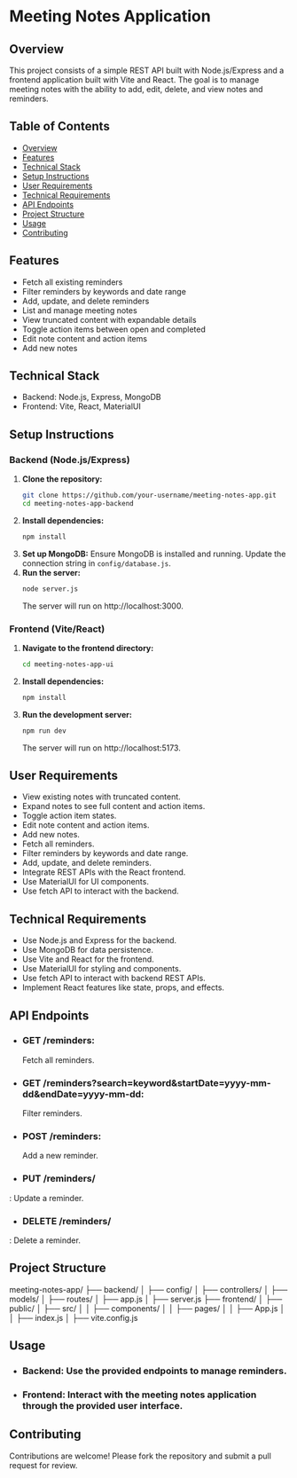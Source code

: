 # Meeting Notes Application

## Overview
This project consists of a simple REST API built with Node.js/Express and a frontend application built with Vite and React. The goal is to manage meeting notes with the ability to add, edit, delete, and view notes and reminders.

## Table of Contents
- [Overview](#overview)
- [Features](#features)
- [Technical Stack](#technical-stack)
- [Setup Instructions](#setup-instructions)
- [User Requirements](#user-requirements)
- [Technical Requirements](#technical-requirements)
- [API Endpoints](#api-endpoints)
- [Project Structure](#project-structure)
- [Usage](#usage)
- [Contributing](#contributing)


## Features
- Fetch all existing reminders
- Filter reminders by keywords and date range
- Add, update, and delete reminders
- List and manage meeting notes
- View truncated content with expandable details
- Toggle action items between open and completed
- Edit note content and action items
- Add new notes

## Technical Stack
- Backend: Node.js, Express, MongoDB
- Frontend: Vite, React, MaterialUI

## Setup Instructions

### Backend (Node.js/Express)
1. **Clone the repository:**
   ```bash
   git clone https://github.com/your-username/meeting-notes-app.git
   cd meeting-notes-app-backend
   ```
2. **Install dependencies:**
   ```bash
   npm install
   ```
3. **Set up MongoDB:**
   Ensure MongoDB is installed and running. Update the connection string in `config/database.js`.
4. **Run the server:**
   ```bash
   node server.js
   ```
   The server will run on http://localhost:3000.

### Frontend (Vite/React)
1. **Navigate to the frontend directory:**
   ```bash
   cd meeting-notes-app-ui
   ```
2. **Install dependencies:**
   ```bash
   npm install
   ```
3. **Run the development server:**
   ```bash
   npm run dev
   ```
   The server will run on http://localhost:5173.

## User Requirements
- View existing notes with truncated content.
- Expand notes to see full content and action items.
- Toggle action item states.
- Edit note content and action items.
- Add new notes.
- Fetch all reminders.
- Filter reminders by keywords and date range.
- Add, update, and delete reminders.
- Integrate REST APIs with the React frontend.
- Use MaterialUI for UI components.
- Use fetch API to interact with the backend.

## Technical Requirements
- Use Node.js and Express for the backend.
- Use MongoDB for data persistence.
- Use Vite and React for the frontend.
- Use MaterialUI for styling and components.
- Use fetch API to interact with backend REST APIs.
- Implement React features like state, props, and effects.

## API Endpoints
- ### GET /reminders:
  Fetch all reminders.
- ### GET /reminders?search=keyword&startDate=yyyy-mm-dd&endDate=yyyy-mm-dd:
  Filter reminders.
- ### POST /reminders:
  Add a new reminder.
- ### PUT /reminders/
: Update a reminder.
- ### DELETE /reminders/
: Delete a reminder.

## Project Structure
meeting-notes-app/
├── backend/
│   ├── config/
│   ├── controllers/
│   ├── models/
│   ├── routes/
│   ├── app.js
│   ├── server.js
├── frontend/
│   ├── public/
│   ├── src/
│   │   ├── components/
│   │   ├── pages/
│   │   ├── App.js
│   │   ├── index.js
│   ├── vite.config.js

## Usage
- ### Backend: Use the provided endpoints to manage reminders.
- ### Frontend: Interact with the meeting notes application through the provided user interface.

## Contributing
Contributions are welcome! Please fork the repository and submit a pull request for review.
